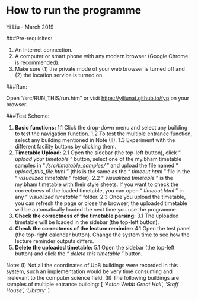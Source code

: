 # How to run the programme
Yi Liu - March 2019

###Pre-requisites:

1. An Internet connection.
2. A computer or smart phone with any modern browser (Google Chrome is recommended).
3. Make sure (1) the private mode of your web browser is turned off and (2) the location service
    is turned on.

###Run:

Open “/src/RUN_THIS/run.htm” or visit https://yiliunat.github.io/fyp on your browser.

###Test Scheme:

1. **Basic functions:**
    1.1 Click the drop-down menu and select any building to test the navigation function.
    1.2 To test the multiple entrance function, select any building mentioned in Note (II).
    1.3 Experiment with the different facility buttons by clicking them.
2. **Timetable Upload:**
    2.1 Open the sidebar (the top-left button), click “ _upload your timetable_ ” button, select one
       of the my.bham timetable samples in “ _/src/timetable_samples/_ ” and upload the file
       named “ _upload_this_file.html_ ” (this is the same as the “ _timeout.html_ ” file in the
       “ _visualized timetable_ ” folder).
    2.2 “ _Visualized timetable_ ” is the my.bham timetable with their style sheets. If you want to
       check the correctness of the loaded timetable, you can open “ _timeout.html_ ” in any
       “ _visualized timetable_ ” folder.
    2.3 Once you upload the timetable, you can refresh the page or close the browser, the
       uploaded timetable will be automatically loaded the next time you use the programme.
3. **Check the correctness of the timetable parsing:**
    3.1 The uploaded timetable will be loaded in the sidebar (the top-left button).
4. **Check the correctness of the lecture reminder:**
    4.1 Open the test panel (the top-right calendar button). Change the system time to see
       how the lecture reminder outputs differs.
5. **Delete the uploaded timetable:**
    5.1 Open the sidebar (the top-left button) and click the “ _delete this timetable_ ” button.

Note:
(I) Not all the coordinates of UoB buildings were recorded in this system, such an
implementation would be very time consuming and irrelevant to the computer science field.
(II) The following buildings are samples of multiple entrance building:
[ _‘Aston Webb Great Hall’, ‘Staff House’, ‘Library’_ ]




